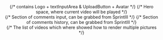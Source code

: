 <div>
    <Header />              {/* contains Logo + textInputArea & UploadButton + Avatar */}
    <CurrentVideo />        {/* Hero space, where current video will be played */}
        <div>
          <div>
            <CurrentVideoDescription />
            <CommentsInput />       {/* Section of comments input, can be grabbed from SprintIII */}
            <Comments />            {/* Section of comments history, can be grabbed from SprintIII */}
          </div>
          <aside>
            <VideoList />         {/* The list of videos which where showed how to render multiple pictures */}
          </aside>
      </div>
</div>
